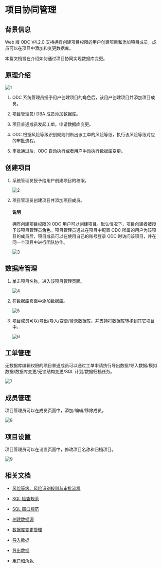 # 项目协同管理

## 背景信息

Web 版 ODC V4.2.0 支持拥有创建项目权限的用户创建项目和添加项目成员，成员可以在项目中添加和变更数据库。

本篇文档旨在介绍如何通过项目协同实现数据库变更。

## 原理介绍

![1](https://obbusiness-private.oss-cn-shanghai.aliyuncs.com/doc/img/odc/420/1100.database-change-management/1.project-collaborative-management/1.png)

1. ODC 系统管理员授予用户创建项目的角色后，该用户创建项目并添加项目成员。

2. 项目管理员/ DBA 成员添加数据库。

3. 项目普通成员发起工单，申请数据库变更。

4. ODC 根据风险等级识别规则判断出该工单的风险等级，执行该风险等级对应的审批流程。

5. 审批通过后，ODC 自动执行或者用户手动执行数据库变更。

## 创建项目

1. 系统管理员授予给用户创建项目的权限。

   ![2](https://obbusiness-private.oss-cn-shanghai.aliyuncs.com/doc/img/odc/420/1100.database-change-management/1.project-collaborative-management/2.png)

2. 项目管理员创建项目并添加项目成员。

   <main id="notice" type='explain'>
      <h4>说明</h4>
      <p>拥有创建项目权限的 ODC 用户可以创建项目。默认情况下，项目创建者被授予该项目管理员角色。项目管理员通过在项目中配置 ODC 所属的用户为该项目的成员后，项目成员可以在使用自己的账号登录 ODC 时访问该项目，并在同一个项目中进行团队协作。</p>
   </main> 

   ![3](https://obbusiness-private.oss-cn-shanghai.aliyuncs.com/doc/img/odc/420/1100.database-change-management/1.project-collaborative-management/3.png)

## 数据库管理

1. 单击项目名称，进入该项目管理页面。

   ![4](https://obbusiness-private.oss-cn-shanghai.aliyuncs.com/doc/img/odc/420/1100.database-change-management/1.project-collaborative-management/4.png)

2. 在数据库页面中添加数据库。

   ![5](https://obbusiness-private.oss-cn-shanghai.aliyuncs.com/doc/img/odc/420/1100.database-change-management/1.project-collaborative-management/5.png)

3. 项目成员可以/导出/导入/变更/登录数据库，并支持将数据库转移到其它项目中。

   ![6](https://obbusiness-private.oss-cn-shanghai.aliyuncs.com/doc/img/odc/420/1100.database-change-management/1.project-collaborative-management/6.png)

## 工单管理

无数据库编辑权限的项目普通成员可以通过工单申请执行导出数据/导入数据/模拟数据/数据库变更/无锁结构变更/SQL 计划/数据归档任务。

![7](https://obbusiness-private.oss-cn-shanghai.aliyuncs.com/doc/img/odc/420/1100.database-change-management/1.project-collaborative-management/7.png)

## 成员管理

项目管理员可以在成员页面中，添加/编辑/移除成员。

![8](https://obbusiness-private.oss-cn-shanghai.aliyuncs.com/doc/img/odc/420/1100.database-change-management/1.project-collaborative-management/8.png)

## 项目设置

项目管理员可以在设置页面中，修改项目名称和归档项目。

![9](https://obbusiness-private.oss-cn-shanghai.aliyuncs.com/doc/img/odc/420/1100.database-change-management/1.project-collaborative-management/9.png)

## 相关文档

- [风险等级、风险识别规则与审批流程](../700.database-change-management/300.risk-level-risk-identification-rules-and-approval-process.md)

- [SQL 检查规范](../700.database-change-management/400.sql-check-specification.md)

- [SQL 窗口规范](../700.database-change-management/500.sql-window-specification.md)

- [创建数据源](../400.connection-management/100.create-a-personal-connection.md)

- [数据库变更管理](../700.database-change-management/600.database-change.md)

- [导入数据](../600.import-and-export/100.import-data.md)

- [导出数据](../600.import-and-export/200.export-data.md)

- [用户和角色](100.user-permission-and-management/100.odc-users-and-roles.md)

